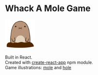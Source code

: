 # Whack A Mole Game

<img src="https://github.com/dionisiatara/WhackAMoleGame/blob/develop/src/pictures/mole.png" width="100">

Built in React. <br>
Created with [create-react-app](https://www.npmjs.com/package/create-react-app) npm module. <br>
Game illustrations: [mole](https://www.kisspng.com/png-pull-up-mole-fat-mole-cartoon-animation-2043565/) and [hole](https://www.pngkey.com/detail/u2q8r5o0i1q8t4r5_oval-clipart-oval-shape-dutch-air-force-roundel/) <br>